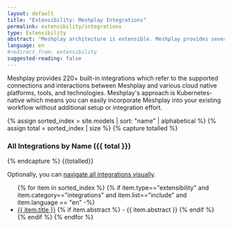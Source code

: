 ```yaml
---
layout: default
title: "Extensibility: Meshplay Integrations"
permalink: extensibility/integrations
type: Extensibility
abstract: "Meshplay architecture is extensible. Meshplay provides several extension points for working with different cloud native projects via adapters, load generators and providers"
language: en
#redirect_from: extensibility
suggested-reading: false
---
```


Meshplay provides 220+ built-in integrations which refer to the supported connections and interactions between Meshplay and various cloud native platforms, tools, and technologies. Meshplay's approach is Kubernetes-native which means you can easily incorporate Meshplay into your existing workflow without additional setup or integration effort.

{% assign sorted_index = site.models | sort: "name" | alphabetical %}
{% assign total = sorted_index | size %}
{% capture totalled %}

### All Integrations by Name ({{ total }})

{% endcapture %}
{{totalled}}

Optionally, you can [navigate all integrations visually](https://meshplay.io/integrations).

<!--
UNCOMMENT WHEN INTEGRATIONS COLLECTION IS READY
### All Integrations by Name ({{ site.integrations.size }}) 
update: @vishalvivekm: integration collection is now models accessible via site.models and directory is docs/_models/
total: {{ site.models.size }}
-->

<ul>
    {% for item in sorted_index %}
    {% if item.type=="extensibility" and item.category=="integrations" and item.list=="include" and item.language == "en" -%}
      <li><a href="{{ site.baseurl }}{{ item.url }}">{{ item.title }}</a>
      {% if item.abstract %}
        -  {{ item.abstract }}
      {% endif %}
      </li>
      {% endif %}
    {% endfor %}
</ul>
